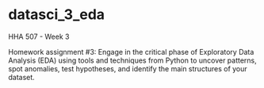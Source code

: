 # datasci_3_eda
HHA 507 - Week 3

Homework assignment #3: Engage in the critical phase of Exploratory Data Analysis (EDA) using tools and techniques from Python to uncover patterns, spot anomalies, test hypotheses, and identify the main structures of your dataset.
